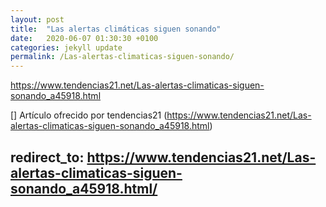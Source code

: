 ```yaml
---
layout: post
title:  "Las alertas climáticas siguen sonando"
date:   2020-06-07 01:30:30 +0100
categories: jekyll update
permalink: /Las-alertas-climaticas-siguen-sonando/
---
```


https://www.tendencias21.net/Las-alertas-climaticas-siguen-sonando_a45918.html

[] Artículo ofrecido por tendencias21 (https://www.tendencias21.net/Las-alertas-climaticas-siguen-sonando_a45918.html)


## redirect_to: https://www.tendencias21.net/Las-alertas-climaticas-siguen-sonando_a45918.html/
